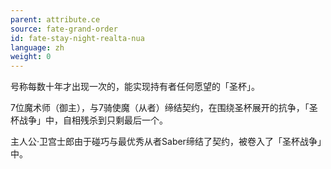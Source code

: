 ```yaml
---
parent: attribute.ce
source: fate-grand-order
id: fate-stay-night-realta-nua
language: zh
weight: 0
---
```


号称每数十年才出现一次的，能实现持有者任何愿望的「圣杯」。

7位魔术师（御主），与7骑使魔（从者）缔结契约，在围绕圣杯展开的抗争，「圣杯战争」中，自相残杀到只剩最后一个。

主人公·卫宫士郎由于碰巧与最优秀从者Saber缔结了契约，被卷入了「圣杯战争」中。

